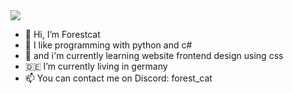 


<img src="https://github-readme-stats.vercel.app/api?username=forest-cat&count_private=true&include_all_commits=true&show_icons=true&theme=tokyonight&hide_border=true">
<!---
<img src="https://github-readme-stats.vercel.app/api/top-langs/?username=forest-cat&show_icons=true&theme=tokyonight&hide_border=true">
--->

- 👋 Hi, I’m Forestcat
- 👀 I like programming with python and c#
- 🌱 and i'm currently learning website frontend design using css
- 🇩🇪 I’m currently living in germany
- 📫 You can contact me on Discord: forest_cat

<!---
forest-cat/forest-cat is a ✨ special ✨ repository because its `README.md` (this file) appears on your GitHub profile.
You can click the Preview link to take a look at your changes.
--->
